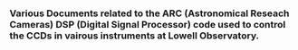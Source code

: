 ### Various Documents related to the ARC (Astronomical Reseach Cameras) DSP (Digital Signal Processor) code used to control the CCDs in vairous instruments at Lowell Observatory.

